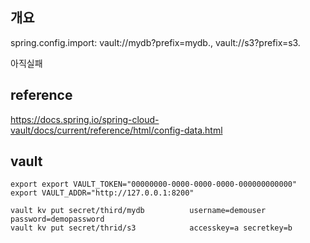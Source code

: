 ## 개요
spring.config.import: vault://mydb?prefix=mydb., vault://s3?prefix=s3.

아직실패

## reference
https://docs.spring.io/spring-cloud-vault/docs/current/reference/html/config-data.html

## vault

    export export VAULT_TOKEN="00000000-0000-0000-0000-000000000000"
    export VAULT_ADDR="http://127.0.0.1:8200"

    vault kv put secret/third/mydb          username=demouser password=demopassword
    vault kv put secret/thrid/s3            accesskey=a secretkey=b


